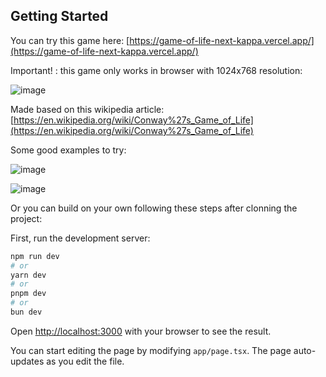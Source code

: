 
## Getting Started

You can try this game here:
[https://game-of-life-next-kappa.vercel.app/](https://game-of-life-next-kappa.vercel.app/)

Important! : this game only works in browser with 1024x768 resolution:

![image](https://github.com/user-attachments/assets/d69ec4be-9b69-4c8d-b66a-79b818f68c33)


Made based on this wikipedia article:
[https://en.wikipedia.org/wiki/Conway%27s_Game_of_Life](https://en.wikipedia.org/wiki/Conway%27s_Game_of_Life)

Some good examples to try:

![image](https://github.com/user-attachments/assets/36c6a13f-50cb-42f8-892e-5b12816d0d8c)

![image](https://github.com/user-attachments/assets/a9bcbb9a-4f35-414b-9517-14bb1abb11a2)





Or you can build on your own following these steps after clonning the project:

First, run the development server:

```bash
npm run dev
# or
yarn dev
# or
pnpm dev
# or
bun dev
```

Open [http://localhost:3000](http://localhost:3000) with your browser to see the result.

You can start editing the page by modifying `app/page.tsx`. The page auto-updates as you edit the file.

